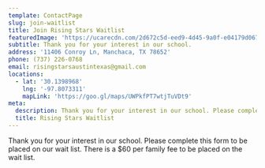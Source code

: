 ```yaml
---
template: ContactPage
slug: join-waitlist
title: Join Rising Stars Waitlist
featuredImage: 'https://ucarecdn.com/2d672c5d-eed9-4d45-9a0f-e04179d067a6/'
subtitle: Thank you for your interest in our school.
address: '11406 Conroy Ln, Manchaca, TX 78652'
phone: (737) 226-0768
email: risingstarsaustintexas@gmail.com
locations:
  - lat: '30.1398968'
    lng: '-97.8073311'
    mapLink: 'https://goo.gl/maps/UWPkfPT7wtjTuVDt9'
meta:
  description: Thank you for your interest in our school. Please complete this form to be placed on our wait list.
  title: Rising Stars Waitlist
---
```


Thank you for your interest in our school. Please complete this form to be placed on our wait list. There is a \$60 per family fee to be placed on the wait list.
